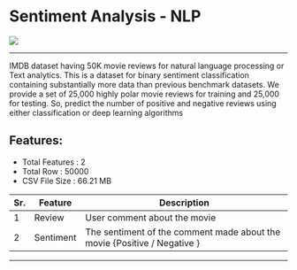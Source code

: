 # Sentiment Analysis - NLP

<img algin="center" src="https://upload.wikimedia.org/wikipedia/commons/6/69/IMDB_Logo_2016.svg"/>


---
IMDB dataset having 50K movie reviews for natural language processing or Text analytics. This is a dataset for binary sentiment classification containing substantially more data than previous benchmark datasets. We provide a set of 25,000 highly polar movie reviews for training and 25,000 for testing. So, predict the number of positive and negative reviews using either classification or deep learning algorithms

</ul>
<strong><h2>Features:</h2></strong>
<ul>
<li>Total Features : 2</li>
<li>Total Row : 50000 </li>
<li>CSV File Size : 66.21 MB</li>

</ul>
</div>

 Sr. | Feature  | Description |
--- | --- | --- 
1 | Review | User comment about the movie
2 | Sentiment | The sentiment of the comment made about the movie {Positive / Negative }

---
